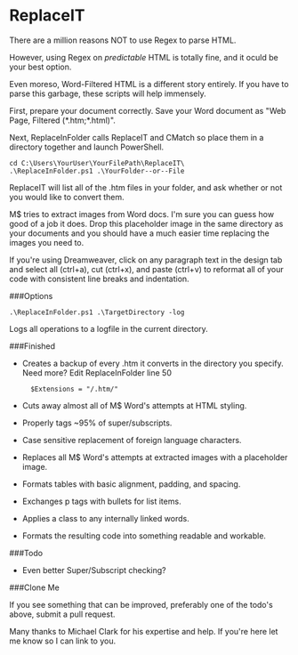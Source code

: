 # ReplaceIT

There are a million reasons NOT to use Regex to parse HTML.

However, using Regex on _predictable_ HTML is totally fine, and it oculd be your best option.

Even moreso, Word-Filtered HTML is a different story entirely. If you have to parse this garbage, these scripts will help immensely.

First, prepare your document correctly. Save your Word document as "Web Page, Filtered (\*.htm;\*.html)".

Next, ReplaceInFolder calls ReplaceIT and CMatch so place them in a directory together and launch PowerShell.

	cd C:\Users\YourUser\YourFilePath\ReplaceIT\
	.\ReplaceInFolder.ps1 .\YourFolder--or--File

ReplaceIT will list all of the .htm files in your folder, and ask whether or not you would like to convert them.

M$ tries to extract images from Word docs. I'm sure you can guess how good of a job it does. Drop this placeholder image in the same directory as your documents and you should have a much easier time replacing the images you need to.

If you're using Dreamweaver, click on any paragraph text in the design tab and select all (ctrl+a), cut (ctrl+x), and paste (ctrl+v) to reformat all of your code with consistent line breaks and indentation.

###Options

	.\ReplaceInFolder.ps1 .\TargetDirectory -log

Logs all operations to a logfile in the current directory.

###Finished

* Creates a backup of every .htm it converts in the directory you specify. Need more? Edit ReplaceInFolder line 50

		$Extensions = "/.htm/"

* Cuts away almost all of M$ Word's attempts at HTML styling.
* Properly tags ~95% of super/subscripts.
* Case sensitive replacement of foreign language characters.
* Replaces all M$ Word's attempts at extracted images with a placeholder image.
* Formats tables with basic alignment, padding, and spacing.
* Exchanges p tags with bullets for list items.
* Applies a class to any internally linked words.
* Formats the resulting code into something readable and workable.

###Todo

* Even better Super/Subscript checking?

###Clone Me

If you see something that can be improved, preferably one of the todo's above, submit a pull request.

Many thanks to Michael Clark for his expertise and help. If you're here let me know so I can link to you.

